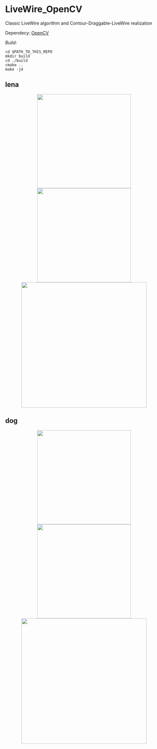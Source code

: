 # LiveWire_OpenCV

Classic LiveWire algorithm and Contour-Draggable-LiveWire realization

Dependecy: [OpenCV](http://opencv.org/)

*Build:*
```
cd $PATH_TO_THIS_REPO
mkdir build
cd ./build
cmake ..
make -j4
````

## lena

<p align="center">
  <img src="livewire_features/img/live_wire_3.png" width="300px"/>
  <img src="livewire_features/img/live_wire_4.png" width="300px"/>
  <img src="livewire_features/img/live_wire_1.png" width="400px"/>
</p>

## dog

<p align="center">
  <img src="livewire_features/dog.png" width="300px"/>
  <img src="livewire_features/dog_contours.bmp" width="300px"/>
  <img src="livewire_features/img/dog.png" width="400px"/>
</p>
